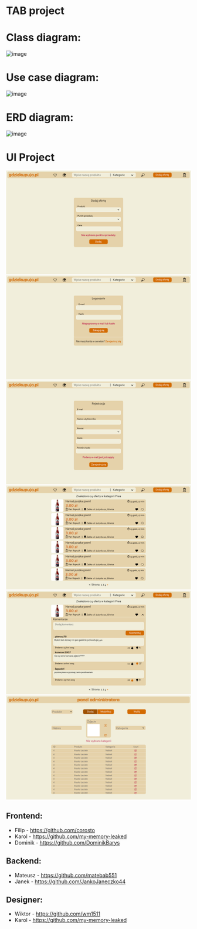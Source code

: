# TAB project

# Class diagram:
![image](https://user-images.githubusercontent.com/72353213/233865452-1967a7d7-838a-47ac-94e3-2501fa4d35c4.png)

# Use case diagram:
![image](https://github.com/my-memory-leaked/2023_TAB_S12_Barys/assets/72353213/9fad70dd-13d1-4c69-a0e0-d7f8fc0be2c1)

# ERD diagram:
![image](https://github.com/my-memory-leaked/2023_TAB_S12_Barys/assets/30570850/ce942e72-6ded-4154-bdd0-15f84979cba5)



# UI Project
![image](Documents/dodawanie.jpg)
![image](Documents/logowanie.jpg)
![image](Documents/rejestracja.jpg)
![image](Documents/oferty.jpg)
![image](Documents/rozwinieta.jpg)
![image](Documents/panel.jpg)


## Frontend:
- Filip - https://github.com/corosto
- Karol - https://github.com/my-memory-leaked
- Dominik - https://github.com/DominikBarys

## Backend:
- Mateusz - https://github.com/matebab551
- Janek - https://github.com/JankoJaneczko44

## Designer:
- Wiktor - https://github.com/wm1511
- Karol - https://github.com/my-memory-leaked
